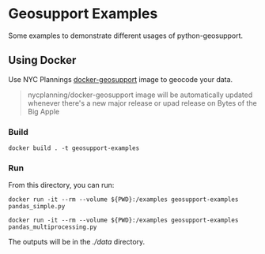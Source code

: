 # Geosupport Examples

Some examples to demonstrate different usages of python-geosupport. 

## Using Docker
Use NYC Plannings [docker-geosupport](https://github.com/NYCPlanning/docker-geosupport) image to geocode your data.

> nycplanning/docker-geosupport image will be automatically updated whenever there's a new major release or upad release on Bytes of the Big Apple

### Build
```shell
docker build . -t geosupport-examples 
```

### Run
From this directory, you can run: 
```shell
docker run -it --rm --volume ${PWD}:/examples geosupport-examples pandas_simple.py 

docker run -it --rm --volume ${PWD}:/examples geosupport-examples pandas_multiprocessing.py 
```

The outputs will be in the *./data* directory. 
